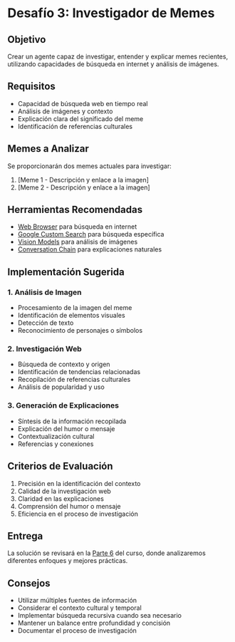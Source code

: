 # Desafío 3: Investigador de Memes

## Objetivo
Crear un agente capaz de investigar, entender y explicar memes recientes, utilizando capacidades de búsqueda en internet y análisis de imágenes.

## Requisitos
- Capacidad de búsqueda web en tiempo real
- Análisis de imágenes y contexto
- Explicación clara del significado del meme
- Identificación de referencias culturales

## Memes a Analizar
Se proporcionarán dos memes actuales para investigar:
1. [Meme 1 - Descripción y enlace a la imagen]
2. [Meme 2 - Descripción y enlace a la imagen]

## Herramientas Recomendadas
- [Web Browser](../../integraciones/langchain/tools/web-browser.md) para búsqueda en internet
- [Google Custom Search](../../integraciones/langchain/tools/google-custom-search.md) para búsqueda específica
- [Vision Models](../../integraciones/langchain/tools/README.md) para análisis de imágenes
- [Conversation Chain](../../integraciones/langchain/chains/conversation-chain.md) para explicaciones naturales

## Implementación Sugerida

### 1. Análisis de Imagen
- Procesamiento de la imagen del meme
- Identificación de elementos visuales
- Detección de texto
- Reconocimiento de personajes o símbolos

### 2. Investigación Web
- Búsqueda de contexto y origen
- Identificación de tendencias relacionadas
- Recopilación de referencias culturales
- Análisis de popularidad y uso

### 3. Generación de Explicaciones
- Síntesis de la información recopilada
- Explicación del humor o mensaje
- Contextualización cultural
- Referencias y conexiones

## Criterios de Evaluación
1. Precisión en la identificación del contexto
2. Calidad de la investigación web
3. Claridad en las explicaciones
4. Comprensión del humor o mensaje
5. Eficiencia en el proceso de investigación

## Entrega
La solución se revisará en la [Parte 6](../partes/parte-6/README.md) del curso, donde analizaremos diferentes enfoques y mejores prácticas.

## Consejos
- Utilizar múltiples fuentes de información
- Considerar el contexto cultural y temporal
- Implementar búsqueda recursiva cuando sea necesario
- Mantener un balance entre profundidad y concisión
- Documentar el proceso de investigación 